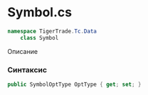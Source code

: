 
# Symbol.cs
```csharp
namespace TigerTrade.Tc.Data  
    class Symbol
```

Описание

### Синтаксис
```csharp
public SymbolOptType OptType { get; set; }
```
